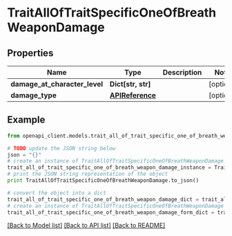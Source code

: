 # TraitAllOfTraitSpecificOneOfBreathWeaponDamage


## Properties
Name | Type | Description | Notes
------------ | ------------- | ------------- | -------------
**damage_at_character_level** | **Dict[str, str]** |  | [optional] 
**damage_type** | [**APIReference**](APIReference.md) |  | [optional] 

## Example

```python
from openapi_client.models.trait_all_of_trait_specific_one_of_breath_weapon_damage import TraitAllOfTraitSpecificOneOfBreathWeaponDamage

# TODO update the JSON string below
json = "{}"
# create an instance of TraitAllOfTraitSpecificOneOfBreathWeaponDamage from a JSON string
trait_all_of_trait_specific_one_of_breath_weapon_damage_instance = TraitAllOfTraitSpecificOneOfBreathWeaponDamage.from_json(json)
# print the JSON string representation of the object
print TraitAllOfTraitSpecificOneOfBreathWeaponDamage.to_json()

# convert the object into a dict
trait_all_of_trait_specific_one_of_breath_weapon_damage_dict = trait_all_of_trait_specific_one_of_breath_weapon_damage_instance.to_dict()
# create an instance of TraitAllOfTraitSpecificOneOfBreathWeaponDamage from a dict
trait_all_of_trait_specific_one_of_breath_weapon_damage_form_dict = trait_all_of_trait_specific_one_of_breath_weapon_damage.from_dict(trait_all_of_trait_specific_one_of_breath_weapon_damage_dict)
```
[[Back to Model list]](../README.md#documentation-for-models) [[Back to API list]](../README.md#documentation-for-api-endpoints) [[Back to README]](../README.md)


